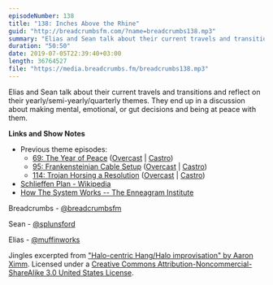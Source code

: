 ```yaml
---
episodeNumber: 138
title: "138: Inches Above the Rhine"
guid: "http://breadcrumbsfm.com/?name=breadcrumbs138.mp3"
summary: "Elias and Sean talk about their current travels and transitions and reflect on their yearly/semi-yearly/quarterly themes. They end up in a discussion about making mental, emotional, or gut decisions and being at peace with them."
duration: "50:50"
date: 2019-07-05T22:39:40+03:00
length: 36764527
file: "https://media.breadcrumbs.fm/breadcrumbs138.mp3"
---
```

Elias and Sean talk about their current travels and transitions and reflect on their yearly/semi-yearly/quarterly themes. They end up in a discussion about making mental, emotional, or gut decisions and being at peace with them.

**Links and Show Notes**
- Previous theme episodes:
    - [69: The Year of Peace](http://breadcrumbsfm.com/?name=breadcrumbs69.mp3) ([Overcast](https://overcast.fm/+LlyopL77Q) | [Castro](https://castro.fm/episode/wPZkpT))
    - [95: Frankensteinian Cable Setup](http://breadcrumbsfm.com/?name=breadcrumbs95.mp3) ([Overcast](https://overcast.fm/+LlypTRrO0) | [Castro](https://castro.fm/episode/kmZqKh))
    - [114: Trojan Horsing a Resolution](http://breadcrumbsfm.com/?name=breadcrumbs114.mp3) ([Overcast](https://overcast.fm/+LlyqHPLKo) | [Castro](https://castro.fm/episode/V5beVT))
- [Schlieffen Plan - Wikipedia](https://en.wikipedia.org/wiki/Schlieffen_Plan)
- [How The System Works -- The Enneagram Institute](https://www.enneagraminstitute.com/how-the-enneagram-system-works)

Breadcrumbs - [@breadcrumbsfm](https://twitter.com/breadcrumbsfm)

Sean - [@splunsford](https://twitter.com/splunsford)

Elias - [@muffinworks](https://twitter.com/muffinworks)

Jingles excerpted from ["Halo-centric Hang/Halo improvisation" by Aaron Ximm](http://freemusicarchive.org/music/aaron_ximm/handpans_and_the_hang/). Licensed under a [Creative Commons Attribution-Noncommercial-ShareAlike 3.0 United States License](http://creativecommons.org/licenses/by-nc-sa/3.0/us/).